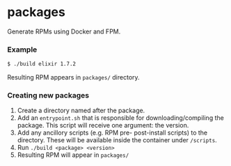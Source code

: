 # packages
Generate RPMs using Docker and FPM.

### Example
```bash
$ ./build elixir 1.7.2
```
Resulting RPM appears in `packages/` directory.

### Creating new packages
1. Create a directory named after the package.
2. Add an `entrypoint.sh` that is responsible for downloading/compiling the package. This script will receive one argument: the version.
3. Add any ancillory scripts (e.g. RPM pre- post-install scripts) to the directory. These will be available inside the container under `/scripts`.
4. Run `./build <package> <version>`
5. Resulting RPM will appear in `packages/`
